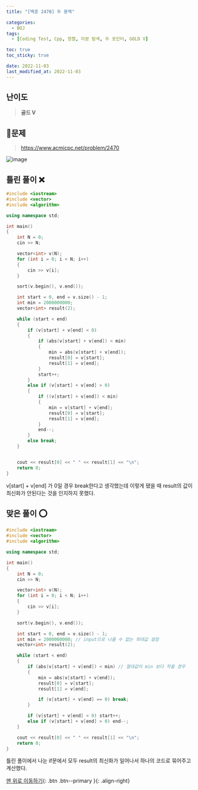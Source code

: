 ```yaml
---
title: "[백준 2470] 두 용액"

categories:
  - BOJ
tags:
  - [Coding Test, Cpp, 정렬, 이분 탐색, 두 포인터, GOLD V]

toc: true
toc_sticky: true

date: 2022-11-03
last_modified_at: 2022-11-03
---
```


## 난이도

> **골드 V**

## 📜문제

> <https://www.acmicpc.net/problem/2470>

![image](https://user-images.githubusercontent.com/81313733/199627440-998d6d0d-d902-4a7e-9396-46598252151a.png)

## 틀린 풀이 ❌

```c++
#include <iostream>
#include <vector>
#include <algorithm>

using namespace std;

int main()
{
	int N = 0;
	cin >> N;

	vector<int> v(N);
	for (int i = 0; i < N; i++)
	{
		cin >> v[i];
	}

	sort(v.begin(), v.end());

	int start = 0, end = v.size() - 1;
	int min = 2000000000;
	vector<int> result(2);

	while (start < end)
	{
		if (v[start] + v[end] < 0)
		{
			if (abs(v[start] + v[end]) < min)
			{
				min = abs(v[start] + v[end]);
				result[0] = v[start];
				result[1] = v[end];
			}
			start++;
		}
		else if (v[start] + v[end] > 0)
		{
			if ((v[start] + v[end]) < min)
			{
				min = v[start] + v[end];
				result[0] = v[start];
				result[1] = v[end];
			}
			end--;
		}
		else break;
	}


	cout << result[0] << " " << result[1] << "\n";
	return 0;
}
```

v[start] + v[end] 가 0일 경우 break한다고 생각했는데 이렇게 됐을 때 result의 값이 최신화가 안된다는 것을 인지하지 못했다.

## 맞은 풀이 ⭕

```c++
#include <iostream>
#include <vector>
#include <algorithm>

using namespace std;

int main()
{
	int N = 0;
	cin >> N;

	vector<int> v(N);
	for (int i = 0; i < N; i++)
	{
		cin >> v[i];
	}

	sort(v.begin(), v.end());

	int start = 0, end = v.size() - 1;
	int min = 2000000000; // input으로 나올 수 없는 최대값 설정
	vector<int> result(2);

	while (start < end)
	{
		if (abs(v[start] + v[end]) < min) // 절대값이 min 보다 작을 경우
		{
			min = abs(v[start] + v[end]);
			result[0] = v[start];
			result[1] = v[end];

			if (v[start] + v[end] == 0) break;
		}

		if (v[start] + v[end] < 0) start++;
		else if (v[start] + v[end] > 0) end--;
	}

	cout << result[0] << " " << result[1] << "\n";
	return 0;
}
```

틀린 풀이에서 나눈 if문에서 모두 result의 최신화가 일어나서 하나의 코드로 묶어주고 계산했다.

[맨 위로 이동하기](#){: .btn .btn--primary }{: .align-right}
